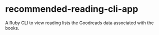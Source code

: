 # recommended-reading-cli-app
A Ruby CLI to view reading lists the Goodreads data associated with the books.
